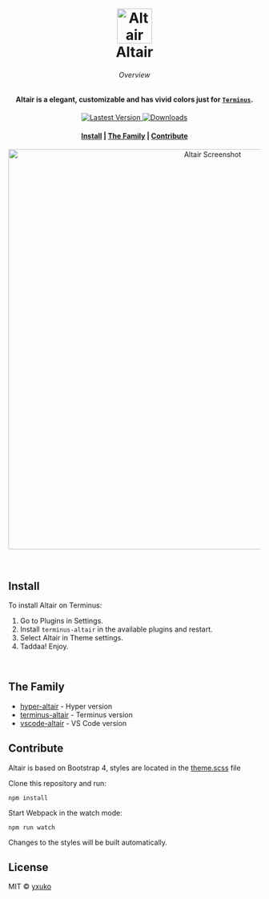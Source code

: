 <h1 align="center">
  <a href="https://github.com/yxuko/terminus-altair">
    <img alt="Altair" src="https://raw.githubusercontent.com/yxuko/terminus-altair/master/assets/logo.svg?sanitize=true" width="70">
  </a>
	<br>
  Altair
</h1>

<h6 align="center">Overview</h6>
<h4 align="center">
  Altair is a elegant, customizable and has vivid colors just for <a href="https://github.com/Eugeny/terminus" target="_blank"><code>Terminus</code></a>.
</h4>

<p align="center">
  <a href="https://www.npmjs.com/package/terminus-altair">
    <img src="https://img.shields.io/npm/v/terminus-altair/latest.svg?style=for-the-badge"
      alt="Lastest Version" />
  </a>
  <a href="https://www.npmjs.com/package/terminus-altair">
    <img src="https://img.shields.io/npm/dt/terminus-altair.svg?style=for-the-badge"
      alt="Downloads" />
  </a>
</p>

<div align="center">
  <h4>
    <a href="#install">Install</a> |
    <a href="#the-family">The Family</a> |
		<a href="#contribute">Contribute</a>
  </h4>
</div>


<p align="center">
  <img alt="Altair Screenshot" src="https://raw.githubusercontent.com/yxuko/terminus-altair/master/assets/screenshot.png" width="800">
</p>

<br>

## Install
To install Altair on Terminus:

1. Go to Plugins in Settings.
2. Install `terminus-altair` in the available plugins and restart.
3. Select Altair in Theme settings.
4. Taddaa! Enjoy.

<br>

## The Family

- [hyper-altair](https://github.com/yxuko/hyper-altair) - Hyper version
- [terminus-altair](https://github.com/yxuko/terminus-altair) - Terminus version
- [vscode-altair](https://github.com/yxuko/vscode-altair) - VS Code version

## Contribute

Altair is based on Bootstrap 4, styles are located in the [theme.scss](https://github.com/yxuko/terminus-altair/blob/master/src/theme.scss) file

Clone this repository and run:

```
npm install
```

Start Webpack in the watch mode:

```
npm run watch
```

Changes to the styles will be built automatically.

## License

MIT © [yxuko](https://github.com/yxuko)
